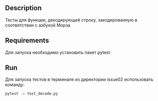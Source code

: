 ## Description

Тесты для функции, декодирующей строку, закодированную в соответствии с азбукой Морза

## Requirements

Для запуска необходимо установить пакет pytest

## Run

Для запуска тестов в терминале из директории issue02 использовать команду:

```bash
pytest -v test_decode.py       
```